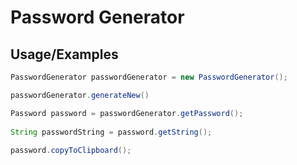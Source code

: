 
# Password Generator

## Usage/Examples

```java
PasswordGenerator passwordGenerator = new PasswordGenerator();

passwordGenerator.generateNew()

Password password = passwordGenerator.getPassword();
		
String passwordString = password.getString();
		
password.copyToClipboard();
```

